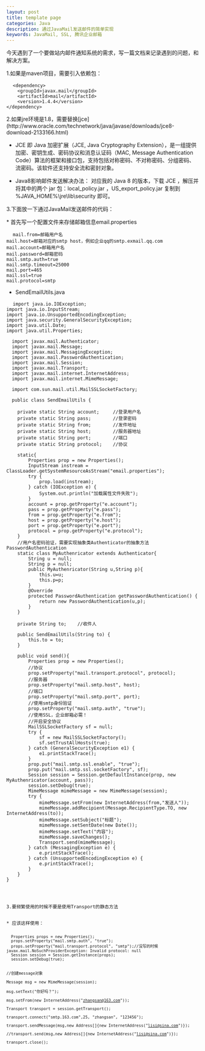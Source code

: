 ```yaml
---
layout: post
title: template page
categories: Java
description: 通过JavaMail发送邮件的简单实现
keywords: JavaMail, SSL, 腾讯企业邮箱
---
```

今天遇到了一个要做站内邮件通知系统的需求，写一篇文档来记录遇到的问题，和解决方案。
<p>1.如果是maven项目，需要引入依赖包：</p>

<pre>
  <code>&lt;dependency&gt;  
    &lt;groupId&gt;javax.mail&lt;/groupId&gt;  
    &lt;artifactId&gt;mail&lt;/artifactId&gt;
    &lt;version&gt;1.4.4&lt;/version&gt;  
&lt;/dependency&gt;</code>
</pre>

<p>2.如果jre环境是1.8，需要替换[jce](http://www.oracle.com/technetwork/java/javase/downloads/jce8-download-2133166.html)</p>

* JCE 即 Java 加密扩展（JCE, Java Cryptography Extension），是一组提供加密、密钥生成、密码协议和消息认证码（MAC, Message Authentication Code）算法的框架和接口包，支持包括对称密码、不对称密码、分组密码、流密码。该软件还支持安全流和密封对象。

* Java8影响邮件发送解决办法：
对应我的 Java 8 的版本，下载 JCE ，解压并将其中的两个 jar 包：local_policy.jar ，US_export_policy.jar 复制到 %JAVA_HOME%\jre\lib\security 即可。

<p>3.下面放一下通过JavaMail发送邮件的代码：</p>
* 首先写一个配置文件来存储邮箱信息email.properties
<pre>
  <code>mail.from=邮箱用户名
mail.host=邮箱对应的smtp host，例如企业qq的smtp.exmail.qq.com
mail.account=邮箱用户名
mail.password=邮箱密码
mail.smtp.auth=true
mail.smtp.timeout=25000
mail.port=465
mail.ssl=true
mail.protocol=smtp</code>
</pre>

* SendEmailUtils.java
<pre>
  <code>import java.io.IOException;
import java.io.InputStream;
import java.io.UnsupportedEncodingException;
import java.security.GeneralSecurityException;
import java.util.Date;
import java.util.Properties;

  import javax.mail.Authenticator;
  import javax.mail.Message;
  import javax.mail.MessagingException;
  import javax.mail.PasswordAuthentication;
  import javax.mail.Session;
  import javax.mail.Transport;
  import javax.mail.internet.InternetAddress;
  import javax.mail.internet.MimeMessage;

  import com.sun.mail.util.MailSSLSocketFactory;

  public class SendEmailUtils {

    private static String account;     //登录用户名
    private static String pass;        //登录密码
    private static String from;        //发件地址
    private static String host;        //服务器地址
    private static String port;        //端口
    private static String protocol;    //协议

    static{
        Properties prop = new Properties();
        InputStream instream = ClassLoader.getSystemResourceAsStream("email.properties");
        try {
            prop.load(instream);
        } catch (IOException e) {
            System.out.println("加载属性文件失败");
        }
        account = prop.getProperty("e.account");
        pass = prop.getProperty("e.pass");
        from = prop.getProperty("e.from");
        host = prop.getProperty("e.host");
        port = prop.getProperty("e.port");
        protocol = prop.getProperty("e.protocol");
    }
    //用户名密码验证，需要实现抽象类Authenticator的抽象方法PasswordAuthentication
    static class MyAuthenricator extends Authenticator{  
        String u = null;  
        String p = null;  
        public MyAuthenricator(String u,String p){  
            this.u=u;  
            this.p=p;  
        }  
        @Override  
        protected PasswordAuthentication getPasswordAuthentication() {  
            return new PasswordAuthentication(u,p);  
        }  
    }

    private String to;    //收件人

    public SendEmailUtils(String to) {
        this.to = to;
    }

    public void send(){
        Properties prop = new Properties();
        //协议
        prop.setProperty("mail.transport.protocol", protocol);
        //服务器
        prop.setProperty("mail.smtp.host", host);
        //端口
        prop.setProperty("mail.smtp.port", port);
        //使用smtp身份验证
        prop.setProperty("mail.smtp.auth", "true");
        //使用SSL，企业邮箱必需！
        //开启安全协议
        MailSSLSocketFactory sf = null;
        try {
            sf = new MailSSLSocketFactory();
            sf.setTrustAllHosts(true);
        } catch (GeneralSecurityException e1) {
            e1.printStackTrace();
        }
        prop.put("mail.smtp.ssl.enable", "true");
        prop.put("mail.smtp.ssl.socketFactory", sf);
        Session session = Session.getDefaultInstance(prop, new MyAuthenricator(account, pass));
        session.setDebug(true);
        MimeMessage mimeMessage = new MimeMessage(session);
        try {
            mimeMessage.setFrom(new InternetAddress(from,"发送人"));
            mimeMessage.addRecipient(Message.RecipientType.TO, new InternetAddress(to));
            mimeMessage.setSubject("标题");
            mimeMessage.setSentDate(new Date());
            mimeMessage.setText("内容");
            mimeMessage.saveChanges();
            Transport.send(mimeMessage);
        } catch (MessagingException e) {
            e.printStackTrace();
        } catch (UnsupportedEncodingException e) {
            e.printStackTrace();
        }
    }
}</pre>

<p>3.要频繁使用的时候不要是使用Transport的静态方法</p>
* 应该这样使用：
<pre><code>
  Properties props = new Properties();  
  props.setProperty("mail.smtp.auth", "true");  
  props.setProperty("mail.transport.protocol", "smtp");//没写的时候  javax.mail.NoSuchProviderException: Invalid protocol: null  
  Session session = Session.getInstance(props);  
  session.setDebug(true);  

  //创建message对象  
  Message msg = new MimeMessage(session);  
  msg.setText("你好吗？");  
  msg.setFrom(new InternetAddress("zhangsan@163.com"));  
  Transport transport = session.getTransport();  
  transport.connect("smtp.163.com",25, "zhangsan", "123456");  
  transport.sendMessage(msg,new Address[]{new InternetAddress("lisi@sina.com")});  
  //transport.send(msg,new Address[]{new InternetAddress("lisi@sina.com")});  
  transport.close();  </code></pre>
